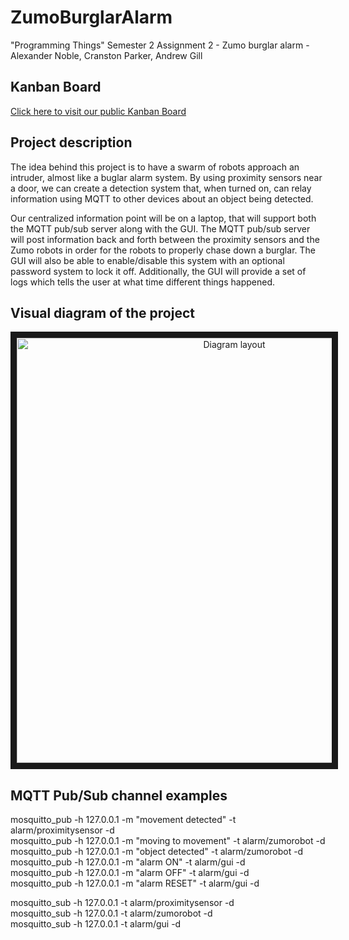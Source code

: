 # ZumoBurglarAlarm
"Programming Things" Semester 2 Assignment 2 - Zumo burglar alarm - Alexander Noble, Cranston Parker, Andrew Gill

## Kanban Board
[Click here to visit our public Kanban Board](https://trello.com/b/q4ofF3vc/zumo-burglar-alarm-project)

## Project description
The idea behind this project is to have a swarm of robots approach an intruder, almost like a buglar alarm system. By using proximity sensors near a door, we can create a detection system that, when turned on, can relay information using MQTT to other devices about an object being detected. 

Our centralized information point will be on a laptop, that will support both the MQTT pub/sub server along with the GUI. The MQTT pub/sub server will post information back and forth between the proximity sensors and the Zumo robots in order for the robots to properly chase down a burglar. The GUI will also be able to enable/disable this system with an optional password system to lock it off. Additionally, the GUI will provide a set of logs which tells the user at what time different things happened.

## Visual diagram of the project
<p align="center">
<img src="https://i.imgur.com/pcwJQI7.png" 
alt="Diagram layout" width="680" height="680" border="10" />
</p>

## MQTT Pub/Sub channel examples
mosquitto_pub -h 127.0.0.1 -m "movement detected" -t alarm/proximitysensor -d  
mosquitto_pub -h 127.0.0.1 -m "moving to movement" -t alarm/zumorobot -d  
mosquitto_pub -h 127.0.0.1 -m "object detected" -t alarm/zumorobot -d  
mosquitto_pub -h 127.0.0.1 -m "alarm ON" -t alarm/gui -d  
mosquitto_pub -h 127.0.0.1 -m "alarm OFF" -t alarm/gui -d  
mosquitto_pub -h 127.0.0.1 -m "alarm RESET" -t alarm/gui -d  

mosquitto_sub -h 127.0.0.1 -t alarm/proximitysensor -d  
mosquitto_sub -h 127.0.0.1 -t alarm/zumorobot -d  
mosquitto_sub -h 127.0.0.1 -t alarm/gui -d  
